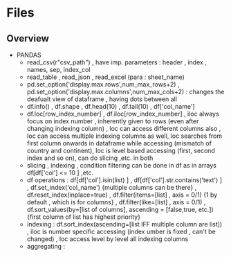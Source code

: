 # Files #

## Overview ##
- PANDAS
    - read_csv(r"csv_path") , have imp. parameters : header , index , names, sep,   index_col 
    - read_table , read_json , read_excel (para : sheet_name)
    - pd.set_option('display.max.rows',num_max_rows+2) ,  pd.set_option('display.max.columns',num_max_cols+2)  : changes the deafualt view of dataframe , having dots between all 
    - df.info() , df.shape , df.head(10) , df.tail(10) , df['col_name']
    - df.loc[row_index_number] , df.iloc[row_index_number] , iloc always focus on index number , inherently given to rows (even after changing indexing column) , loc can access different columns also  , loc can access multiple indexing columns as well, loc searches from first column onwards in dataframe while accessing (mismatch of country and continent), loc is level based accessing (first, second index and so on), can do slicing ,etc. in both  
    - slicing , indexing , condition filtering can be done in df as in arrays df[df['col'] <= 10 ] ,etc.
    -  df operations :  df[df['col'].isin(list) ] , df[df['col'].str.contains('text') ] , df.set_index('col_name')  {multiple columns can be there} , df.reset_index(inplace=true) , df.filter(items=[list] , axis = 0/1) {1 by default , which is for columns} ,  df.filter(like=[list] , axis = 0/1) , df.sort_values(by=[list of columns], ascending = [false,true, etc.]) {first column of list has highest priority}
    -  indexing : df.sort_index(ascending=[list IFF multiple column are list]) , iloc is number specific accessing (index umber is fixed , can't be changed) , loc access level by level all indexing columns
    -  aggregating  : 
